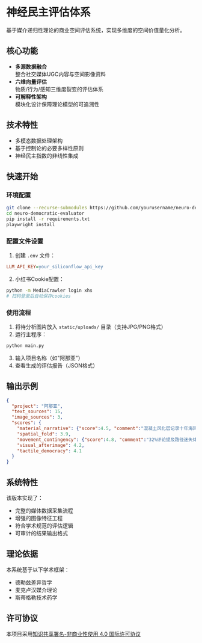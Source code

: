 # 神经民主评估体系

基于媒介递归性理论的商业空间评估系统，实现多维度的空间价值量化分析。

## 核心功能

- **多源数据融合**  
  整合社交媒体UGC内容与空间影像资料
- **六维向量评估**  
  物质/行为/感知三维度裂变的评估体系
- **可解释性架构**  
  模块化设计保障理论模型的可追溯性

## 技术特性

- 多模态数据处理架构
- 基于控制论的必要多样性原则
- 神经民主指数的非线性集成

## 快速开始

### 环境配置

```bash
git clone --recurse-submodules https://github.com/yourusername/neuro-democratic-evaluator.git
cd neuro-democratic-evaluator
pip install -r requirements.txt
playwright install
```

### 配置文件设置

1. 创建 `.env` 文件：

```ini
LLM_API_KEY=your_siliconflow_api_key
```

2. 小红书Cookie配置：

```bash
python -m MediaCrawler login xhs
# 扫码登录后自动保存cookies
```

### 使用流程

1. 将待分析图片放入 `static/uploads/` 目录（支持JPG/PNG格式）
2. 运行主程序：

```bash
python main.py
```

3. 输入项目名称（如"阿那亚"）
4. 查看生成的评估报告（JSON格式）

## 输出示例

```json
{
  "project": "阿那亚",
  "text_sources": 15,
  "image_sources": 3,
  "scores": {
    "material_narrative": {"score":4.5, "comment":"混凝土风化层记录十年海风侵蚀"},
    "spatial_fold": 3.9,
    "movement_contingency": {"score":4.8, "comment":"32%评论提及路径迷失体验"},
    "visual_afterimage": 4.2,
    "tactile_democracy": 4.1
  }
}
```

## 系统特性

该版本实现了：
- 完整的媒体数据采集流程
- 增强的图像特征工程
- 符合学术规范的评估逻辑
- 可审计的结果输出格式

## 理论依据

本系统基于以下学术框架：
- 德勒兹差异哲学
- 麦克卢汉媒介理论
- 斯蒂格勒技术药学

## 许可协议

本项目采用[知识共享署名-非商业性使用 4.0 国际许可协议](https://creativecommons.org/licenses/by-nc/4.0/deed.zh)